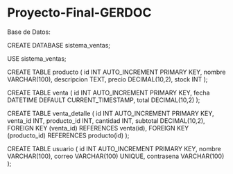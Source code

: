 # Proyecto-Final-GERDOC
Base de Datos:

CREATE DATABASE sistema_ventas;

USE sistema_ventas;

CREATE TABLE producto (
    id INT AUTO_INCREMENT PRIMARY KEY,
    nombre VARCHAR(100),
    descripcion TEXT,
    precio DECIMAL(10,2),
    stock INT
);

CREATE TABLE venta (
    id INT AUTO_INCREMENT PRIMARY KEY,
    fecha DATETIME DEFAULT CURRENT_TIMESTAMP,
    total DECIMAL(10,2)
);

CREATE TABLE venta_detalle (
    id INT AUTO_INCREMENT PRIMARY KEY,
    venta_id INT,
    producto_id INT,
    cantidad INT,
    subtotal DECIMAL(10,2),
    FOREIGN KEY (venta_id) REFERENCES venta(id),
    FOREIGN KEY (producto_id) REFERENCES producto(id)
);

CREATE TABLE usuario (
    id INT AUTO_INCREMENT PRIMARY KEY,
    nombre VARCHAR(100),
    correo VARCHAR(100) UNIQUE,
    contrasena VARCHAR(100)
);
